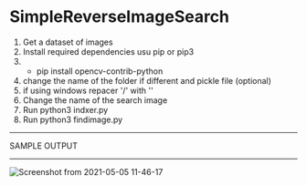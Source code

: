# SimpleReverseImageSearch

1. Get a dataset of images 
2. Install required dependencies usu pip or pip3
3.  - pip install opencv-contrib-python
6. change the name of the folder if different and pickle file (optional)
7. if using windows repacer '/' with '\' 
8. Change the name of the search image 
9. Run python3 indxer.py 
10. Run python3 findimage.py 

-----------------------------------------------------------------------------------------------------------------------------------------------

SAMPLE OUTPUT

-----------------------------------------------------------------------------------------------------------------------------------------------

![Screenshot from 2021-05-05 11-46-17](https://user-images.githubusercontent.com/30688325/117103393-e9da5900-ad97-11eb-845e-2980c9de0953.png)

